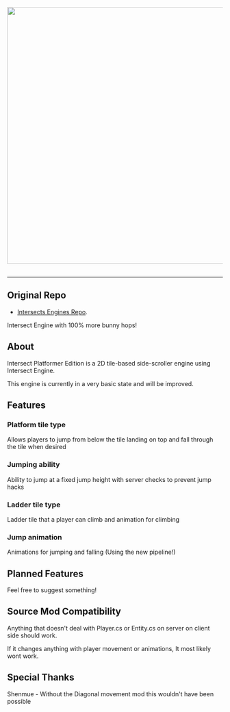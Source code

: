 <div align="center">
  <img width="600" src="https://i.imgur.com/1IecyhN.png"><br><br>
</div>

-----------------

## Original Repo

 * [Intersects Engines Repo](https://github.com/AscensionGameDev/Intersect-Engine).

Intersect Engine with 100% more bunny hops!

## About

Intersect Platformer Edition is a 2D tile-based side-scroller engine using Intersect Engine.

This engine is currently in a very basic state and will be improved.

## Features

### Platform tile type

Allows players to jump from below the tile landing on top and fall through the tile when desired

### Jumping ability

Ability to jump at a fixed jump height with server checks to prevent jump hacks

### Ladder tile type

Ladder tile that a player can climb and animation for climbing

### Jump animation

Animations for jumping and falling (Using the new pipeline!)

## Planned Features

Feel free to suggest something!

## Source Mod Compatibility

Anything that doesn't deal with Player.cs or Entity.cs on server on client side should work.

If it changes anything with player movement or animations, It most likely wont work.

## Special Thanks

Shenmue - Without the Diagonal movement mod this wouldn't have been possible


